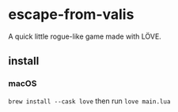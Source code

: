 # escape-from-valis

A quick little rogue-like game made with LÖVE.

## install

### macOS

`brew install --cask love`
then run `love main.lua`

